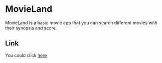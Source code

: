 # MovieLand
MovieLand is a basic movie app that you can search different movies with their synopsis and score.

## Link
You could click [here](https://movieland-database.netlify.app/)
